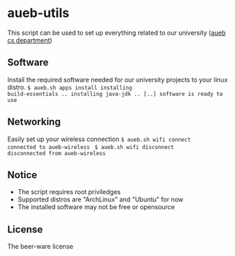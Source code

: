 aueb-utils
==========
This script can be used to set up everything related 
to our university ([aueb](http://aueb.gr) [cs department](http://www.cs.aueb.gr))

Software
--------
Install the required software needed for our university projects to your linux distro.
<code>$ aueb.sh apps install
installing build-essentials ..
installing java-jdk ..
[..]
software is ready to use</code>

Networking
----------
Easily set up your wireless connection 
<code>$ aueb.sh wifi connect
connected to aueb-wireless </code>
<code>$ aueb.sh wifi disconnect
disconnected from aueb-wireless</code>

Notice
------
* The script requires root priviledges
* Supported distros are "ArchLinux" and "Ubuntu" for now
* The installed software may not be free or opensource

License
-------
The beer-ware license

